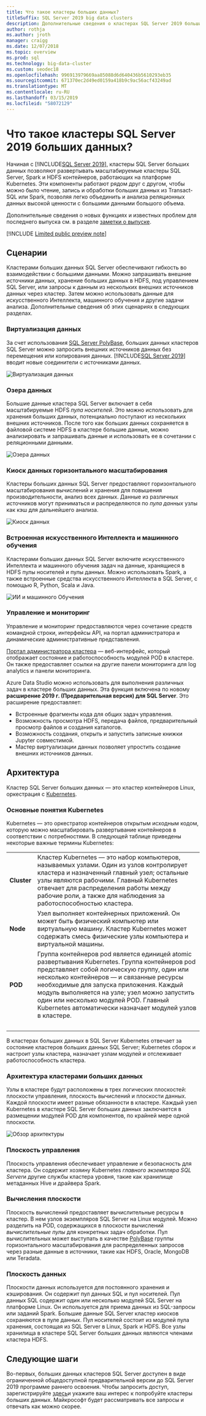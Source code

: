 ```yaml
---
title: Что такое кластеры больших данных?
titleSuffix: SQL Server 2019 big data clusters
description: Дополнительные сведения о кластерах SQL Server 2019 больших данных (Предварительная версия), которые работают на платформе Kubernetes и обеспечивают масштабирование для реляционных и данные из HDFS.
author: rothja
ms.author: jroth
manager: craigg
ms.date: 12/07/2018
ms.topic: overview
ms.prod: sql
ms.technology: big-data-cluster
ms.custom: seodec18
ms.openlocfilehash: 996913979669aa85088d6d640436b5610293eb35
ms.sourcegitcommit: 671370ec2d49ed0159a418b9c9ac56acf43249ad
ms.translationtype: MT
ms.contentlocale: ru-RU
ms.lasthandoff: 03/15/2019
ms.locfileid: "58072129"
---
```

# <a name="what-are-sql-server-2019-big-data-clusters"></a>Что такое кластеры SQL Server 2019 больших данных?

Начиная с [!INCLUDE[SQL Server 2019](../includes/sssqlv15-md.md)], кластеры SQL Server больших данных позволяют развертывать масштабируемые кластеры SQL Server, Spark и HDFS контейнеров, работающих на платформе Kubernetes. Эти компоненты работают рядом друг с другом, чтобы можно было чтение, запись и обработки больших данных из Transact-SQL или Spark, позволяя легко объединить и анализа реляционных данных высокой ценности с большими данными большого объема.

Дополнительные сведения о новых функциях и известных проблем для последнего выпуска см. в разделе [заметки о выпуске](release-notes-big-data-cluster.md).

[!INCLUDE [Limited public preview note](../includes/big-data-cluster-preview-note.md)]

## <a name="scenarios"></a>Сценарии

Кластерами больших данных SQL Server обеспечивают гибкость во взаимодействии с большими данными. Можно запрашивать внешние источники данных, хранение больших данных в HDFS, под управлением SQL Server, или запросы к данным из нескольких внешних источников данных через кластер. Затем можно использовать данные для искусственного Интеллекта, машинного обучения и другие задачи анализа. Дополнительные сведения об этих сценариях в следующих разделах.

### <a name="data-virtualization"></a>Виртуализация данных

За счет использования [SQL Server PolyBase](../relational-databases/polybase/polybase-guide.md), больших данных кластеров SQL Server можно запросить внешних источников данных без перемещения или копирования данных. [!INCLUDE[SQL Server 2019](../includes/sssqlv15-md.md)] вводит новые соединители с источниками данных.

![Виртуализация данных](media/big-data-cluster-overview/data-virtualization.png)

### <a name="data-lake"></a>Озера данных

Большие данные кластера SQL Server включает в себя масштабируемые HDFS *пула носителей*. Это можно использовать для хранения больших данных, потенциально поступают из нескольких внешних источников. После того как больших данных сохраняется в файловой системе HDFS в кластере большие данные, можно анализировать и запрашивать данные и использовать ее в сочетании с реляционными данными.

![Озера данных](media/big-data-cluster-overview/data-lake.png)

### <a name="scale-out-data-mart"></a>Киоск данных горизонтального масштабирования

Кластеры больших данных SQL Server предоставляют горизонтального масштабирования вычислений и хранения для повышения производительности, анализ всех данных. Данные из различных источников могут приниматься и распределяются по *пула данных* узлы как кэш для дальнейшего анализа.

![Киоск данных](media/big-data-cluster-overview/data-mart.png)

### <a name="integrated-ai-and-machine-learning"></a>Встроенная искусственного Интеллекта и машинного обучения

Кластерами больших данных SQL Server включите искусственного Интеллекта и машинного обучения задач на данные, хранящиеся в HDFS пулы носителей и пулы данных. Можно использовать Spark, а также встроенные средства искусственного Интеллекта в SQL Server, с помощью R, Python, Scala и Java.

![ИИ и машинного Обучения](media/big-data-cluster-overview/ai-ml-spark.png)

### <a name="management-and-monitoring"></a>Управление и мониторинг

Управление и мониторинг предоставляются через сочетание средств командной строки, интерфейсы API, на портал администратора и динамические административные представления.

[Портал администратора кластера](cluster-admin-portal.md) — веб-интерфейс, который отображает состояние и работоспособность модулей POD в кластере. Он также предоставляет ссылки на другие панели мониторинга для log analytics и панели мониторинга.

Azure Data Studio можно использовать для выполнения различных задач в кластере больших данных. Эта функция включена по новому **расширение 2019 г. (Предварительная версия) для SQL Server**. Это расширение предоставляет:

- Встроенные фрагменты кода для общих задач управления.
- Возможность просмотра HDFS, передача файлов, предварительный просмотр файлов и создания каталогов.
- Возможность создания, открыть и запустить записные книжки Jupyter совместимой.
- Мастер виртуализации данных позволяет упростить создание внешних источников данных.

## <a id="architecture"></a> Архитектура

Кластер SQL Server больших данных — это кластер контейнеров Linux, оркестрация с [Kubernetes](https://kubernetes.io/docs/concepts/).

### <a name="kubernetes-concepts"></a>Основные понятия Kubernetes

Kubernetes — это оркестратор контейнеров открытым исходным кодом, которую можно масштабировать развертывание контейнеров в соответствии с потребностями. В следующей таблице приведены некоторые важные термины Kubernetes:

|||
|:--|:--|
| **Cluster** | Кластер Kubernetes — это набор компьютеров, называемых узлами. Один из узлов контролирует кластера и назначенный главный узел; остальные узлы являются рабочими. Главный Kubernetes отвечает для распределения работы между рабочие роли, а также для наблюдения за работоспособностью кластера. |
| **Node** | Узел выполняет контейнерных приложений. Он может быть физический компьютер или виртуальную машину. Кластер Kubernetes может содержать смесь физические узлы компьютера и виртуальной машины. |
| **POD** | Группа контейнеров pod является единицей atomic развертывания Kubernetes. Группа контейнеров pod представляет собой логическую группу, один или несколько контейнеров — и связанные ресурсы необходимые для запуска приложения. Каждый модуль выполняется на узле; узел можно запустить один или несколько модулей POD. Главный Kubernetes автоматически назначает модулей узлов в кластере. |
| &nbsp; ||

В кластерах больших данных в SQL Server Kubernetes отвечает за состояние кластеров больших данных SQL Server; Kubernetes сборок и настроит узлы кластера, назначает узлам модулей и отслеживает работоспособность кластера.

### <a name="big-data-clusters-architecture"></a>Архитектура кластерами больших данных

Узлы в кластере будут расположены в трех логических плоскостей: плоскости управления, плоскость вычислений и плоскости данных. Каждой плоскости имеет разные обязанности в кластере. Каждый узел Kubernetes в кластере SQL Server больших данных заключается в размещении модулей POD для компонентов, по крайней мере одной плоскости.

![Обзор архитектуры](media/big-data-cluster-overview/architecture-diagram-planes.png)

### <a id="controlplane"></a> Плоскость управления

Плоскость управления обеспечивает управление и безопасность для кластера. Он содержит хозяину Kubernetes *главного экземпляра SQL Server*и другие службы кластера уровня, такие как хранилище метаданных Hive и драйвера Spark.

### <a id="computeplane"></a> Вычисления плоскости

Плоскость вычислений предоставляет вычислительные ресурсы в кластер. В нем узлов экземпляров SQL Server на Linux модулей. Можно разделить на POD, содержащихся в плоскости вычислений *вычислительные пулы* для конкретных задач обработки. Пул вычислительных может выступать в качестве [PolyBase](../relational-databases/polybase/polybase-guide.md) группы горизонтального масштабирования для распределенных запросов через разные данные в источники, такие как HDFS, Oracle, MongoDB или Teradata.

### <a id="dataplane"></a> Плоскость данных

Плоскости данных используется для постоянного хранения и кэширования. Он содержит пул данных SQL и пул носителей.  Пул данных SQL содержит один или несколько модулей SQL Server на платформе Linux. Он используется для приема данных из SQL-запросы или заданий Spark. Большие данные SQL Server кластер киосков сохраняются в пуле данных. Пул носителей состоит из модулей пула хранения, состоящая из SQL Server в Linux, Spark и HDFS. Все узлы хранилища в кластере SQL Server больших данных являются членами кластера HDFS.

## <a name="next-steps"></a>Следующие шаги

Во-первых, больших данных кластеров SQL Server доступен в виде ограниченной общедоступной предварительной версии до SQL Server 2019 программе раннего освоения. Чтобы запросить доступ, зарегистрируйте [здесь](https://aka.ms/eapsignup)и укажите ваш интерес к попробуйте кластеры больших данных. Майкрософт будет рассматривать все запросы и отвечать как можно скорее.
